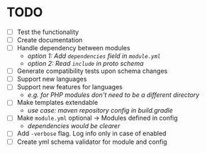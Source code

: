 # TODO

- [ ] Test the functionality
- [ ] Create documentation
- [ ] Handle dependency between modules
    - *option 1: Add `dependencies` field in `module.yml`*
    - *option 2: Read `include` in proto schema*
- [ ] Generate compatibility tests upon schema changes
- [ ] Support new languages
- [ ] Support new features for languages
    - *e.g. for PHP modules don't need to be a different directory* 
- [ ] Make templates extendable
    - *use case: maven repository config in build.gradle*
- [ ] Make `module.yml` optional -> Modules defined in config
    - *dependencies would be clearer*
- [ ] Add `-verbose` flag. Log info only in case of enabled
- [ ] Create yml schema validator for module and config